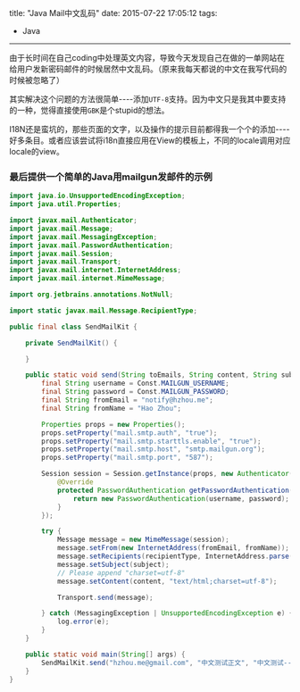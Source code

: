 title: "Java Mail中文乱码"
date: 2015-07-22 17:05:12
tags:
 - Java
---
由于长时间在自己coding中处理英文内容，导致今天发现自己在做的一单网站在给用户发新密码邮件的时候居然中文乱码。（原来我每天都说的中文在我写代码的时候被忽略了）
<!-- more -->

其实解决这个问题的方法很简单----添加`UTF-8`支持。因为中文只是我其中要支持的一种，觉得直接使用`GBK`是个stupid的想法。

I18N还是蛮坑的，那些页面的文字，以及操作的提示目前都得我一个个的添加----好多条目。或者应该尝试将i18n直接应用在View的模板上，不同的locale调用对应locale的view。

### 最后提供一个简单的Java用mailgun发邮件的示例

```java
import java.io.UnsupportedEncodingException;
import java.util.Properties;

import javax.mail.Authenticator;
import javax.mail.Message;
import javax.mail.MessagingException;
import javax.mail.PasswordAuthentication;
import javax.mail.Session;
import javax.mail.Transport;
import javax.mail.internet.InternetAddress;
import javax.mail.internet.MimeMessage;

import org.jetbrains.annotations.NotNull;

import static javax.mail.Message.RecipientType;

public final class SendMailKit {

    private SendMailKit() {

    }

    public static void send(String toEmails, String content, String subject, @NotNull RecipientType recipientType) {
        final String username = Const.MAILGUN_USERNAME;
        final String password = Const.MAILGUN_PASSWORD;
        final String fromEmail = "notify@hzhou.me";
        final String fromName = "Hao Zhou";

        Properties props = new Properties();
        props.setProperty("mail.smtp.auth", "true");
        props.setProperty("mail.smtp.starttls.enable", "true");
        props.setProperty("mail.smtp.host", "smtp.mailgun.org");
        props.setProperty("mail.smtp.port", "587");

        Session session = Session.getInstance(props, new Authenticator() {
            @Override
            protected PasswordAuthentication getPasswordAuthentication() {
                return new PasswordAuthentication(username, password);
            }
        });

        try {
            Message message = new MimeMessage(session);
            message.setFrom(new InternetAddress(fromEmail, fromName));
            message.setRecipients(recipientType, InternetAddress.parse(toEmails));
            message.setSubject(subject);
            // Please append "charset=utf-8"
            message.setContent(content, "text/html;charset=utf-8");

            Transport.send(message);

        } catch (MessagingException | UnsupportedEncodingException e) {
            log.error(e);
        }
    }

    public static void main(String[] args) {
        SendMailKit.send("hzhou.me@gmail.com", "中文测试正文", "中文测试--title");
    }
}
```
